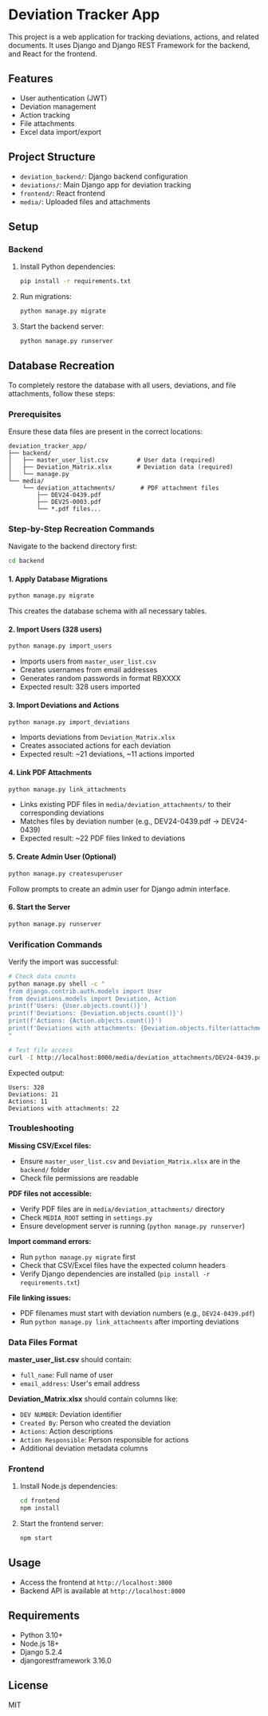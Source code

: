 # Deviation Tracker App

This project is a web application for tracking deviations, actions, and related documents. It uses Django and Django REST Framework for the backend, and React for the frontend.

## Features
- User authentication (JWT)
- Deviation management
- Action tracking
- File attachments
- Excel data import/export

## Project Structure
- `deviation_backend/`: Django backend configuration
- `deviations/`: Main Django app for deviation tracking
- `frontend/`: React frontend
- `media/`: Uploaded files and attachments

## Setup

### Backend
1. Install Python dependencies:
   ```bash
   pip install -r requirements.txt
   ```
2. Run migrations:
   ```bash
   python manage.py migrate
   ```
3. Start the backend server:
   ```bash
   python manage.py runserver
   ```

## Database Recreation

To completely restore the database with all users, deviations, and file attachments, follow these steps:

### Prerequisites
Ensure these data files are present in the correct locations:

```
deviation_tracker_app/
├── backend/
│   ├── master_user_list.csv        # User data (required)
│   ├── Deviation_Matrix.xlsx       # Deviation data (required)
│   └── manage.py
└── media/
    └── deviation_attachments/       # PDF attachment files
        ├── DEV24-0439.pdf
        ├── DEV25-0003.pdf
        └── *.pdf files...
```

### Step-by-Step Recreation Commands

Navigate to the backend directory first:
```bash
cd backend
```

#### 1. Apply Database Migrations
```bash
python manage.py migrate
```
This creates the database schema with all necessary tables.

#### 2. Import Users (328 users)
```bash
python manage.py import_users
```
- Imports users from `master_user_list.csv`
- Creates usernames from email addresses
- Generates random passwords in format RBXXXX
- Expected result: 328 users imported

#### 3. Import Deviations and Actions
```bash
python manage.py import_deviations
```
- Imports deviations from `Deviation_Matrix.xlsx`
- Creates associated actions for each deviation
- Expected result: ~21 deviations, ~11 actions imported

#### 4. Link PDF Attachments
```bash
python manage.py link_attachments
```
- Links existing PDF files in `media/deviation_attachments/` to their corresponding deviations
- Matches files by deviation number (e.g., DEV24-0439.pdf → DEV24-0439)
- Expected result: ~22 PDF files linked to deviations

#### 5. Create Admin User (Optional)
```bash
python manage.py createsuperuser
```
Follow prompts to create an admin user for Django admin interface.

#### 6. Start the Server
```bash
python manage.py runserver
```

### Verification Commands

Verify the import was successful:

```bash
# Check data counts
python manage.py shell -c "
from django.contrib.auth.models import User
from deviations.models import Deviation, Action
print(f'Users: {User.objects.count()}')
print(f'Deviations: {Deviation.objects.count()}') 
print(f'Actions: {Action.objects.count()}')
print(f'Deviations with attachments: {Deviation.objects.filter(attachment__isnull=False).count()}')
"

# Test file access
curl -I http://localhost:8000/media/deviation_attachments/DEV24-0439.pdf
```

Expected output:
```
Users: 328
Deviations: 21
Actions: 11
Deviations with attachments: 22
```

### Troubleshooting

**Missing CSV/Excel files:**
- Ensure `master_user_list.csv` and `Deviation_Matrix.xlsx` are in the `backend/` folder
- Check file permissions are readable

**PDF files not accessible:**
- Verify PDF files are in `media/deviation_attachments/` directory
- Check `MEDIA_ROOT` setting in `settings.py`
- Ensure development server is running (`python manage.py runserver`)

**Import command errors:**
- Run `python manage.py migrate` first
- Check that CSV/Excel files have the expected column headers
- Verify Django dependencies are installed (`pip install -r requirements.txt`)

**File linking issues:**
- PDF filenames must start with deviation numbers (e.g., `DEV24-0439.pdf`)
- Run `python manage.py link_attachments` after importing deviations

### Data Files Format

**master_user_list.csv** should contain:
- `full_name`: Full name of user
- `email_address`: User's email address

**Deviation_Matrix.xlsx** should contain columns like:
- `DEV NUMBER`: Deviation identifier
- `Created By`: Person who created the deviation
- `Actions`: Action descriptions
- `Action Responsible`: Person responsible for actions
- Additional deviation metadata columns

### Frontend
1. Install Node.js dependencies:
   ```bash
   cd frontend
   npm install
   ```
2. Start the frontend server:
   ```bash
   npm start
   ```

## Usage
- Access the frontend at `http://localhost:3000`
- Backend API is available at `http://localhost:8000`

## Requirements
- Python 3.10+
- Node.js 18+
- Django 5.2.4
- djangorestframework 3.16.0

## License
MIT
